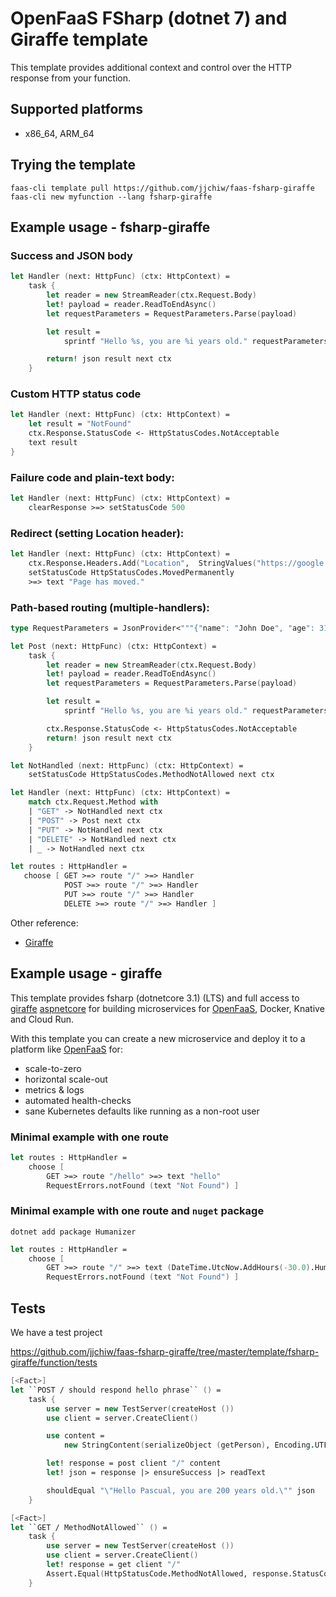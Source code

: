 # OpenFaaS FSharp (dotnet 7) and Giraffe template

This template provides additional context and control over the HTTP response from your function.

## Supported platforms

-   x86_64, ARM_64

## Trying the template

```
faas-cli template pull https://github.com/jjchiw/faas-fsharp-giraffe
faas-cli new myfunction --lang fsharp-giraffe
```

## Example usage - fsharp-giraffe

### Success and JSON body

```fsharp
let Handler (next: HttpFunc) (ctx: HttpContext) =
    task {
        let reader = new StreamReader(ctx.Request.Body)
        let! payload = reader.ReadToEndAsync()
        let requestParameters = RequestParameters.Parse(payload)

        let result =
            sprintf "Hello %s, you are %i years old." requestParameters.Name requestParameters.Age

        return! json result next ctx
    }
```

### Custom HTTP status code

```fsharp
let Handler (next: HttpFunc) (ctx: HttpContext) =
    let result = "NotFound"
    ctx.Response.StatusCode <- HttpStatusCodes.NotAcceptable
    text result
}
```

### Failure code and plain-text body:

```fsharp
let Handler (next: HttpFunc) (ctx: HttpContext) =
    clearResponse >=> setStatusCode 500
```

### Redirect (setting Location header):

```fsharp
let Handler (next: HttpFunc) (ctx: HttpContext) =
    ctx.Response.Headers.Add("Location",  StringValues("https://google.com"))
    setStatusCode HttpStatusCodes.MovedPermanently
    >=> text "Page has moved."
```

### Path-based routing (multiple-handlers):

```fsharp
type RequestParameters = JsonProvider<"""{"name": "John Doe", "age": 31}""">

let Post (next: HttpFunc) (ctx: HttpContext) =
    task {
        let reader = new StreamReader(ctx.Request.Body)
        let! payload = reader.ReadToEndAsync()
        let requestParameters = RequestParameters.Parse(payload)

        let result =
            sprintf "Hello %s, you are %i years old." requestParameters.Name requestParameters.Age

        ctx.Response.StatusCode <- HttpStatusCodes.NotAcceptable
        return! json result next ctx
    }

let NotHandled (next: HttpFunc) (ctx: HttpContext) =
    setStatusCode HttpStatusCodes.MethodNotAllowed next ctx

let Handler (next: HttpFunc) (ctx: HttpContext) =
    match ctx.Request.Method with
    | "GET" -> NotHandled next ctx
    | "POST" -> Post next ctx
    | "PUT" -> NotHandled next ctx
    | "DELETE" -> NotHandled next ctx
    | _ -> NotHandled next ctx

let routes : HttpHandler =
   choose [ GET >=> route "/" >=> Handler
            POST >=> route "/" >=> Handler
            PUT >=> route "/" >=> Handler
            DELETE >=> route "/" >=> Handler ]
```

Other reference:

-   [Giraffe](https://github.com/giraffe-fsharp/Giraffe)

## Example usage - giraffe

This template provides fsharp (dotnetcore 3.1) (LTS) and full access to [giraffe](https://github.com/giraffe-fsharp/Giraffe) [aspnetcore](https://docs.microsoft.com/en-us/aspnet/core/?view=aspnetcore-3.1) for building microservices for [OpenFaaS](https://www.openfaas.com), Docker, Knative and Cloud Run.

With this template you can create a new microservice and deploy it to a platform like [OpenFaaS](https://www.openfaas.com) for:

-   scale-to-zero
-   horizontal scale-out
-   metrics & logs
-   automated health-checks
-   sane Kubernetes defaults like running as a non-root user

### Minimal example with one route

```fsharp
let routes : HttpHandler =
    choose [
        GET >=> route "/hello" >=> text "hello"
        RequestErrors.notFound (text "Not Found") ]
```

### Minimal example with one route and `nuget` package

```
dotnet add package Humanizer
```

```fsharp
let routes : HttpHandler =
    choose [
        GET >=> route "/" >=> text (DateTime.UtcNow.AddHours(-30.0).Humanize())
        RequestErrors.notFound (text "Not Found") ]
```

## Tests

We have a test project

https://github.com/jjchiw/faas-fsharp-giraffe/tree/master/template/fsharp-giraffe/function/tests

```fsharp
[<Fact>]
let ``POST / should respond hello phrase`` () =
    task {
        use server = new TestServer(createHost ())
        use client = server.CreateClient()

        use content =
            new StringContent(serializeObject (getPerson), Encoding.UTF8, "application/json")

        let! response = post client "/" content
        let! json = response |> ensureSuccess |> readText

        shouldEqual "\"Hello Pascual, you are 200 years old.\"" json
    }

[<Fact>]
let ``GET / MethodNotAllowed`` () =
    task {
        use server = new TestServer(createHost ())
        use client = server.CreateClient()
        let! response = get client "/"
        Assert.Equal(HttpStatusCode.MethodNotAllowed, response.StatusCode)
    }
```
